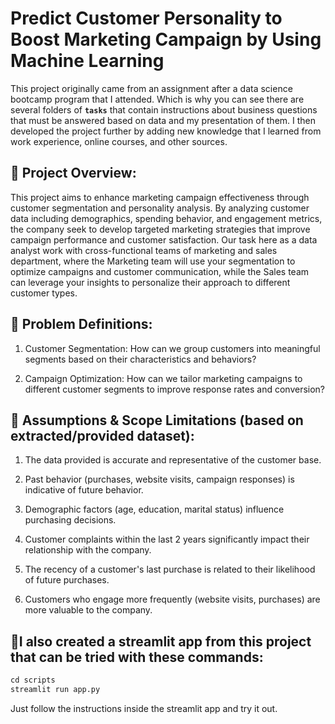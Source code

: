 # Predict Customer Personality to Boost Marketing Campaign by Using Machine Learning

This project originally came from an assignment after a data science bootcamp program that I attended. Which is why you can see there are several folders of **`tasks`** that contain instructions about business questions that must be answered based on data and my presentation of them. I then developed the project further by adding new knowledge that I learned from work experience, online courses, and other sources.

## 📌 Project Overview:

This project aims to enhance marketing campaign effectiveness through customer segmentation and personality analysis. By analyzing customer data including demographics, spending behavior, and engagement metrics, the company seek to develop targeted marketing strategies that improve campaign performance and customer satisfaction. Our task here as a data analyst work with cross-functional teams of marketing and sales department, where the Marketing team will use your segmentation to optimize campaigns and customer communication, while the Sales team can leverage your insights to personalize their approach to different customer types.

## 📌 Problem Definitions:

1. Customer Segmentation: How can we group customers into meaningful segments based on their characteristics and behaviors?

2. Campaign Optimization: How can we tailor marketing campaigns to different customer segments to improve response rates and conversion?

## 📌 Assumptions & Scope Limitations (based on extracted/provided dataset):

1. The data provided is accurate and representative of the customer base.

2. Past behavior (purchases, website visits, campaign responses) is indicative of future behavior.

3. Demographic factors (age, education, marital status) influence purchasing decisions.

4. Customer complaints within the last 2 years significantly impact their relationship with the company.

5. The recency of a customer's last purchase is related to their likelihood of future purchases.

6. Customers who engage more frequently (website visits, purchases) are more valuable to the company.

## 📌I also created a streamlit app from this project that can be tried with these commands:

```python
cd scripts
streamlit run app.py
```

Just follow the instructions inside the streamlit app and try it out.
